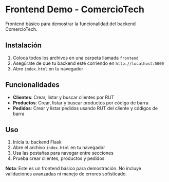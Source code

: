 # Frontend Demo - ComercioTech

Frontend básico para demostrar la funcionalidad del backend ComercioTech.

## Instalación

1. Coloca todos los archivos en una carpeta llamada `frontend`
2. Asegúrate de que tu backend esté corriendo en `http://localhost:5000`
3. Abre `index.html` en tu navegador

## Funcionalidades

- **Clientes**: Crear, listar y buscar clientes por RUT
- **Productos**: Crear, listar y buscar productos por código de barra
- **Pedidos**: Crear y listar pedidos usando RUT del cliente y códigos de barra

## Uso

1. Inicia tu backend Flask
2. Abre el archivo `index.html` en tu navegador
3. Usa las pestañas para navegar entre secciones
4. Prueba crear clientes, productos y pedidos

**Nota**: Este es un frontend básico para demostración. No incluye validaciones avanzadas ni manejo de errores sofisticado.